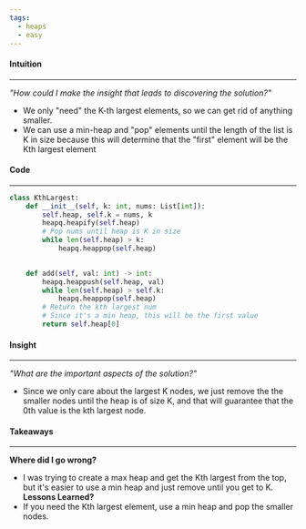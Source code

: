```yaml
---
tags:
  - heaps
  - easy
---
```

#### Intuition
---
_"How could I make the insight that leads to discovering the solution?"_
- We only "need" the K-th largest elements, so we can get rid of anything smaller.
- We can use a min-heap and "pop" elements until the length of the list is K in size because this will determine that the "first" element will be the Kth largest element

#### Code
---

```python
class KthLargest:
    def __init__(self, k: int, nums: List[int]):
        self.heap, self.k = nums, k
        heapq.heapify(self.heap)
        # Pop nums until heap is K in size
        while len(self.heap) > k:
            heapq.heappop(self.heap)
        

    def add(self, val: int) -> int:
        heapq.heappush(self.heap, val)
        while len(self.heap) > self.k:
            heapq.heappop(self.heap)
        # Return the kth largest num 
        # Since it's a min heap, this will be the first value
        return self.heap[0]

```

#### Insight  
---
_"What are the important aspects of the solution?"_
- Since we only care about the largest K nodes, we just remove the the smaller nodes until the heap is of size K, and that will guarantee that the 0th value is the kth largest node.

#### Takeaways
---
**Where did I go wrong?**
- I was trying to create a max heap and get the  Kth largest from the top, but it's easier to use a min heap and just remove until you get to K.
**Lessons Learned?**
- If you need the Kth largest element, use a min heap and pop the smaller nodes.
